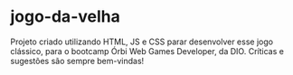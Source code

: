 # jogo-da-velha
Projeto criado utilizando HTML, JS e CSS parar desenvolver esse jogo clássico, para o bootcamp Órbi Web Games Developer, da DIO.
Críticas e sugestões são sempre bem-vindas!
